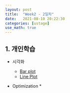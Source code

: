 ```yaml
---
layout: post
title:  "Week2 - 2일차"
date:   2021-08-10 20:22:30
categories: [ustage]
use_math: true
---
```


## 1. 개인학습
* 시각화
	* [Bar plot](https://kyunghyunlim.github.io/ml_ai/2021/08/10/vizbar.html)
	* [Line Plot](https://kyunghyunlim.github.io/ml_ai/2021/08/10/vizline.html)
	
* Optimization
	* 
